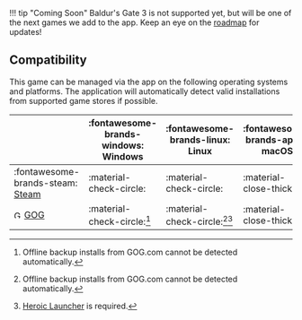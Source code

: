 !!! tip "Coming Soon"
    Baldur's Gate 3 is not supported yet, but will be one of the next games we add to the app. Keep an eye on the [roadmap](https://trello.com/b/gPzMuIr3/nexus-mods-app-roadmap) for updates!

## Compatibility
This game can be managed via the app on the following operating systems and platforms. The application will automatically detect valid installations from supported game stores if possible. 

|| :fontawesome-brands-windows: Windows |  :fontawesome-brands-linux: Linux | :fontawesome-brands-apple: macOS |
|---|---|---|---|
| :fontawesome-brands-steam: [Steam](https://store.steampowered.com/app/1086940/Baldurs_Gate_3/) | :material-check-circle: | :material-check-circle: | :material-close-thick: |
| <img src="../../images/GOG.com_logo_white.svg" alt="GOG" width="14"/> [GOG](https://www.gog.com/en/game/baldurs_gate_iii) | :material-check-circle:[^1] | :material-check-circle:[^1][^2] | :material-close-thick: |

[^1]: Offline backup installs from GOG.com cannot be detected automatically.
[^2]: [Heroic Launcher](https://heroicgameslauncher.com/) is required. 
